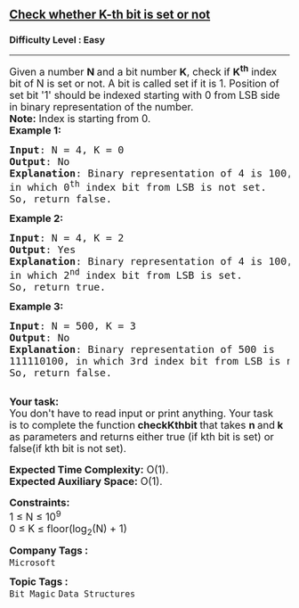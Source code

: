 <h2><a href="https://practice.geeksforgeeks.org/problems/check-whether-k-th-bit-is-set-or-not-1587115620/1">Check whether K-th bit is set or not</a></h2><h3>Difficulty Level : Easy</h3><hr><div class="problems_problem_content__Xm_eO"><p><span style="font-size:18px">Given a number <strong>N </strong>and a bit number <strong>K</strong>, check if <strong>K<sup>th</sup></strong>&nbsp;index bit of N is set or not. A bit is called set if it is 1. Position of set bit&nbsp;'1' should be indexed starting with 0&nbsp;from LSB side in&nbsp;binary representation of the number.</span><br>
<span style="font-size:18px"><strong>Note:</strong>&nbsp;Index is starting from 0.</span><br>
<span style="font-size:18px"><strong>Example 1:</strong></span></p>

<pre><span style="font-size:18px"><strong>Input</strong>: N = 4, K = 0
<strong>Output</strong>: No
<strong>Explanation</strong>: Binary representation of 4 is 100, 
in which 0<sup>th</sup> index bit from LSB is not set. 
So, return false.</span></pre>

<p><strong><span style="font-size:18px">Example 2:</span></strong></p>

<pre><span style="font-size:18px"><strong>Input</strong>: N = 4, K = 2
<strong>Output</strong>: Yes
<strong>Explanation</strong>: Binary representation of 4 is 100, 
in which 2<sup>nd</sup> index bit from LSB is set. 
So, return true.</span></pre>

<p><strong><span style="font-size:18px">Example 3:</span></strong></p>

<pre><span style="font-size:18px"><strong>Input</strong>: N = 500, K = 3
<strong>Output</strong>: No
<strong>Explanation</strong>: Binary representation of 500&nbsp;is 
111110100, in which 3rd index bit from LSB is not set. 
So, return false.</span></pre>

<div><br>
<strong><span style="font-size:18px">Your task:</span></strong></div>

<div><span style="font-size:18px">You don't have to read input or print anything. Your task is&nbsp;to complete the function<strong> checkKthbit </strong>that takes <strong>n </strong>and<strong> k </strong>as parameters and returns<strong> </strong>either true (if kth bit is set) or false(if kth bit is not set).</span><br>
<br>
<span style="font-size:18px"><strong>Expected Time Complexity:</strong>&nbsp;O(1).<br>
<strong>Expected Auxiliary Space:</strong>&nbsp;O(1).</span><br>
<br>
<span style="font-size:18px"><strong>Constraints:</strong><br>
1 ≤ N ≤ 10<sup>9</sup><br>
0 ≤ K ≤ floor(log<sub>2</sub>(N) + 1)</span></div>
</div><p><span style=font-size:18px><strong>Company Tags : </strong><br><code>Microsoft</code>&nbsp;<br><p><span style=font-size:18px><strong>Topic Tags : </strong><br><code>Bit Magic</code>&nbsp;<code>Data Structures</code>&nbsp;